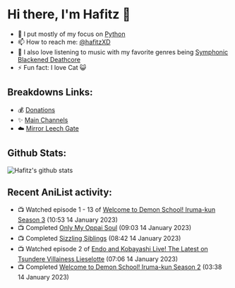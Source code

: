 # Hi there, I'm Hafitz 👋
- 🐍 I put mostly of my focus on [Python](https://python.org)
- 📫 How to reach me: [@hafitzXD](https://t.me/hafitzXD)
- 🎵 I also love listening to music with my favorite genres being [Symphonic Blackened Deathcore](https://youtu.be/qyYmS_iBcy4)
- ⚡ Fun fact: I love Cat 😺

## Breakdowns Links:
- 💰 [Donations](https://t.me/TheBreakdowns/2)
- ✨ [Main Channels](https://t.me/TheBreakdowns)
- ☁️ [Mirror Leech Gate](https://t.me/BreakdownsGate)

## Github Stats:
![Hafitz's github stats](https://github-readme-stats.vercel.app/api?username=breakdowns&show_icons=true&count_private=true&bg_color=00000000&text_color=777)

## Recent AniList activity:
<!-- ANILIST_ACTIVITY:start -->

-   📺 Watched episode 1 - 13 of [Welcome to Demon School! Iruma-kun Season 3](https://anilist.co/anime/139092) (10:53 14 January 2023)
-   📺 Completed [Only My Oppai Soul](https://anilist.co/anime/99818) (09:03 14 January 2023)
-   📺 Completed [Sizzling Siblings](https://anilist.co/anime/16642) (08:42 14 January 2023)
-   📺 Watched episode 2 of [Endo and Kobayashi Live! The Latest on Tsundere Villainess Lieselotte](https://anilist.co/anime/143064) (07:06 14 January 2023)
-   📺 Completed [Welcome to Demon School! Iruma-kun Season 2](https://anilist.co/anime/116338) (03:38 14 January 2023)

<!-- ANILIST_ACTIVITY:end -->
